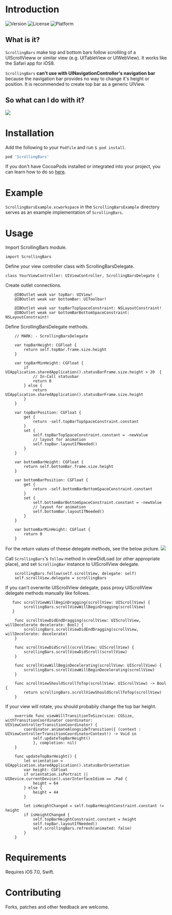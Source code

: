 # Introduction
![Version](https://img.shields.io/cocoapods/v/ScrollingBars.svg)
![License](https://img.shields.io/cocoapods/l/ScrollingBars.svg)
![Platform](https://img.shields.io/cocoapods/p/ScrollingBars.svg)

## What is it?

`ScrollingBars` make top and bottom bars follow scrollilng of a UIScrollVieww or similar view (e.g. UITableView or UIWebView). It works like the Safari app for iOS8.

`ScrollingBars` **can't use with UINavigationController's navigation bar**
because the navigation bar provides no way to change it's height or
position. It is recommended to create top bar as a generic UIView.

## So what can I do with it?

![](ScreenShots/ScreenShot1.gif)

# Installation

Add the following to your `Podfile` and run `$ pod install`.

``` ruby
pod 'ScrollingBars'
```

If you don't have CocoaPods installed or integrated into your project, you can learn how to do so [here](http://cocoapods.org).

# Example

`ScrollingBarsExample.xcworkspace` in the `ScrollingBarsExample` directory serves as an example implementation of `ScrollingBars`. 

# Usage


Import ScrollingBars module.

```
import ScrollingBars
```


Define your view controller class with ScrollingBarsDelegate.

```
class YourViewController: UIViewController, ScrollingBarsDelegate {
```

Create outlet connections.

```
    @IBOutlet weak var topBar: UIView!
    @IBOutlet weak var bottomBar: UIToolbar!

    @IBOutlet weak var topBarTopSpaceConstraint: NSLayoutConstraint!
    @IBOutlet weak var bottomBarBottomSpaceConstraint: NSLayoutConstraint!
```

Define ScrollingBarsDelegate methods.

```
    // MARK: - ScrollingBarsDelegate
    
    var topBarHeight: CGFloat {
        return self.topBar.frame.size.height
    }
    
    var topBarMinHeight: CGFloat {
        if UIApplication.sharedApplication().statusBarFrame.size.height > 20  {
            // In-Call statusbar
            return 0
        } else {
            return UIApplication.sharedApplication().statusBarFrame.size.height
        }
    }

    var topBarPosition: CGFloat {
        get {
            return -self.topBarTopSpaceConstraint.constant
        }
        set {
            self.topBarTopSpaceConstraint.constant = -newValue
            // layout for animation
            self.topBar.layoutIfNeeded()
        }
    }

    var bottomBarHeight: CGFloat {
        return self.bottomBar.frame.size.height
    }
    
    var bottomBarPosition: CGFloat {
        get {
            return -self.bottomBarBottomSpaceConstraint.constant
        }
        set {
            self.bottomBarBottomSpaceConstraint.constant = -newValue
            // layout for animation
            self.bottomBar.layoutIfNeeded()
        }
    }

    var bottomBarMinHeight: CGFloat {
        return 0
    }
```
For the return values of theese delegate methods, see the below picture.
![](ScreenShots/values.png)


Call `ScrollingBars`'s `follow` method in viewDidLoad (or other appropriate place), and set `ScrollingBar` instance to UIScrollView delegate.

```
    scrollingBars.follow(self.scrollView, delegate: self)
    self.scrollView.delegate = scrollingBars
```

If you can't overwrite UIScrollView delegate, pass proxy UIScrollView delegate methods manually like follows.
```
   func scrollViewWillBeginDragging(scrollView: UIScrollView) {
        scrollingBars.scrollViewWillBeginDragging(scrollView)
   }

    func scrollViewDidEndDragging(scrollView: UIScrollView, willDecelerate decelerate: Bool) {
        scrollingBars.scrollViewDidEndDragging(scrollView, willDecelerate: decelerate)
    }

    func scrollViewDidScroll(scrollView: UIScrollView) {
        scrollingBars.scrollViewDidScroll(scrollView)
    }

    func scrollViewWillBeginDecelerating(scrollView: UIScrollView) {
        scrollingBars.scrollViewWillBeginDecelerating(scrollView)
    }

    func scrollViewShouldScrollToTop(scrollView: UIScrollView) -> Bool {
        return scrollingBars.scrollViewShouldScrollToTop(scrollView)
    }
```


If your view will rotate, you should probabily change the top bar height.

```
    override func viewWillTransitionToSize(size: CGSize, withTransitionCoordinator coordinator: UIViewControllerTransitionCoordinator) {
        coordinator.animateAlongsideTransition({ (context : UIViewControllerTransitionCoordinatorContext!) -> Void in
            self.updateTopBarHeight()
            }, completion: nil)
    }

    func updateTopBarHeight() {
        let orientation = UIApplication.sharedApplication().statusBarOrientation
        var height: CGFloat
        if orientation.isPortrait || UIDevice.currentDevice().userInterfaceIdiom == .Pad {
            height = 64
        } else {
            height = 44
        }

        let isHeightChanged = self.topBarHeightConstraint.constant != height
        if isHeightChanged {
            self.topBarHeightConstraint.constant = height
            self.topBar.layoutIfNeeded()
            self.scrollingBars.refresh(animated: false)
        }
    }
```

# Requirements

Requires iOS 7.0, Swift.

# Contributing

Forks, patches and other feedback are welcome.
